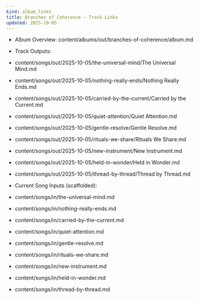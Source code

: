 ```yaml
---
kind: album_links
title: Branches of Coherence — Track Links
updated: 2025-10-05
---
```


- Album Overview: content/albums/out/branches-of-coherence/album.md

- Track Outputs:
- content/songs/out/2025-10-05/the-universal-mind/The Universal Mind.md
- content/songs/out/2025-10-05/nothing-really-ends/Nothing Really Ends.md
- content/songs/out/2025-10-05/carried-by-the-current/Carried by the Current.md
- content/songs/out/2025-10-05/quiet-attention/Quiet Attention.md
- content/songs/out/2025-10-05/gentle-resolve/Gentle Resolve.md
- content/songs/out/2025-10-05/rituals-we-share/Rituals We Share.md
- content/songs/out/2025-10-05/new-instrument/New Instrument.md
- content/songs/out/2025-10-05/held-in-wonder/Held in Wonder.md
- content/songs/out/2025-10-05/thread-by-thread/Thread by Thread.md

- Current Song Inputs (scaffolded):
- content/songs/in/the-universal-mind.md
- content/songs/in/nothing-really-ends.md
- content/songs/in/carried-by-the-current.md
- content/songs/in/quiet-attention.md
- content/songs/in/gentle-resolve.md
- content/songs/in/rituals-we-share.md
- content/songs/in/new-instrument.md
- content/songs/in/held-in-wonder.md
- content/songs/in/thread-by-thread.md
